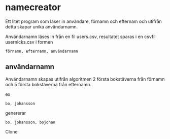 # namecreator

Ett litet program som läser in användare, förnamn och efternam och utifrån detta skapar unika användarnamn.

Användarnamn läses in från en fil users.csv, resultatet sparas i en csvfil usernicks.csv i formen

    förnamn, efternamn, användarnamn

## användarnamn

Användarnamn skapas utifrån algoritmen 2 första bokstäverna från förnamn och 5 första bokstäverna från efternamn.

ex 

    bo, johansson
    
genererar 

    bo, johansson, bojohan


Clone